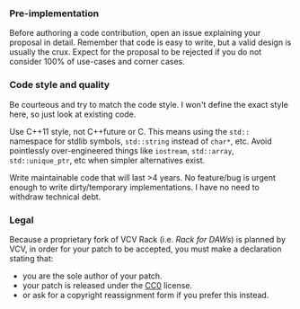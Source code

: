 
### Pre-implementation

Before authoring a code contribution, open an issue explaining your proposal in detail.
Remember that code is easy to write, but a valid design is usually the crux.
Expect for the proposal to be rejected if you do not consider 100% of use-cases and corner cases.

### Code style and quality

Be courteous and try to match the code style.
I won't define the exact style here, so just look at existing code.

Use C++11 style, not C++future or C.
This means using the `std::` namespace for stdlib symbols, `std::string` instead of `char*`, etc.
Avoid pointlessly over-engineered things like `iostream`, `std::array`, `std::unique_ptr`, etc when simpler alternatives exist.

Write maintainable code that will last >4 years.
No feature/bug is urgent enough to write dirty/temporary implementations.
I have no need to withdraw technical debt.

### Legal

Because a proprietary fork of VCV Rack (i.e. *Rack for DAWs*) is planned by VCV, in order for your patch to be accepted, you must make a declaration stating that:
- you are the sole author of your patch.
- your patch is released under the [CC0](https://creativecommons.org/publicdomain/zero/1.0/) license.
- or ask for a copyright reassignment form if you prefer this instead.
